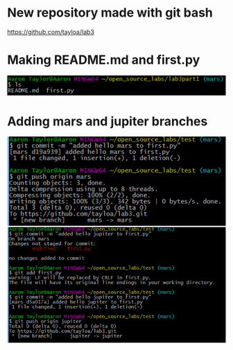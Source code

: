 # New repository made with git bash
https://github.com/tayloa/lab3

# Making README.md and first.py
![tayloa](images/make_files.png)

# Adding mars and jupiter branches
![tayloa](images/add_mars.png)
![tayloa](images/make_jupiter.png)
